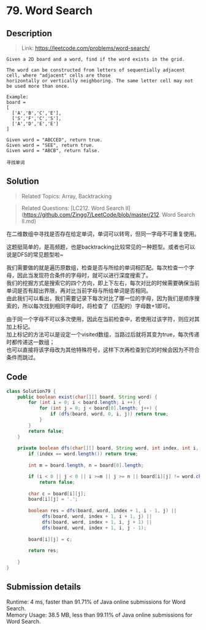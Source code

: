 # 79. Word Search

## Description

> Link: https://leetcode.com/problems/word-search/

```
Given a 2D board and a word, find if the word exists in the grid.

The word can be constructed from letters of sequentially adjacent cell, where "adjacent" cells are those 
horizontally or vertically neighboring. The same letter cell may not be used more than once.

Example:
board =
[
  ['A','B','C','E'],
  ['S','F','C','S'],
  ['A','D','E','E']
]

Given word = "ABCCED", return true.
Given word = "SEE", return true.
Given word = "ABCB", return false.

寻找单词

```


## Solution

> Related Topics: Array, Backtracking

> Related Questions: [LC212. Word Search II](https://github.com/Zingg7/LeetCode/blob/master/212. Word Search II.md)

在二维数组中寻找是否存在给定单词，单词可以转弯，但同一字母不可重复使用。

这题挺简单的，是高频题，也是backtracking比较常见的一种题型。或者也可以说是DFS的常见题型啦~

我们需要做的就是遍历原数组，检查是否与所给的单词相匹配。每次检查一个字母，因此当发现符合条件的字母时，就可以进行深度搜索了。<br>
我们的挖掘方式是搜索它的四个方向，即上下左右，每次对比的时候需要确保当前单词是否有超出界限，再对比当前字母与所给单词是否相同。<br>
由此我们可以看出，我们需要记录下每次对比了哪一位的字母，因为我们是顺序搜索的，所以每次找到相同字母时，将检查了（匹配的）字母数+1即可。

由于同一个字母不可以多次使用，因此在当前检查中，若使用过该字符，则应对其加上标记。<br>
加上标记的方法可以是设定一个visited数组，当路过后就将其变为true，每次传递时都传递这一数组；<br>
也可以直接将该字母改为其他特殊符号，这样下次再检查到它的时候会因为不符合条件而跳过。<br>


## Code

```java
class Solution79 {
    public boolean exist(char[][] board, String word) {
        for (int i = 0; i < board.length; i ++) {
            for (int j = 0; j < board[0].length; j++) {
                if (dfs(board, word, 0, i, j)) return true;
            }
        }
        return false;
    }
    
    private boolean dfs(char[][] board, String word, int index, int i, int j) {
        if (index == word.length()) return true;
        
        int m = board.length, n = board[0].length;

        if (i < 0 || j < 0 || i >=m || j >= n || board[i][j] != word.charAt(index))
            return false;
        
        char c = board[i][j];
        board[i][j] = '.';
        
        boolean res = dfs(board, word, index + 1, i - 1, j) ||
             dfs(board, word, index + 1, i + 1, j) ||
             dfs(board, word, index + 1, i, j + 1) ||
             dfs(board, word, index + 1, i, j - 1);
        
        board[i][j] = c;
        
        return res;
        
    }
}
```


## Submission details
Runtime: 4 ms, faster than 91.71% of Java online submissions for Word Search.<br>
Memory Usage: 38.5 MB, less than 99.11% of Java online submissions for Word Search.
